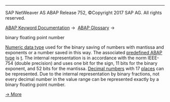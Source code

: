   

* * *

SAP NetWeaver AS ABAP Release 752, ©Copyright 2017 SAP AG. All rights reserved.

[ABAP Keyword Documentation](javascript:call_link\('abenabap.htm'\)) →  [ABAP Glossary](javascript:call_link\('abenabap_glossary.htm'\)) → 

binary floating point number

[Numeric data type](javascript:call_link\('abennumeric_data_type_glosry.htm'\) "Glossary Entry") used for the binary saving of numbers with mantissa and exponents or a number saved in this way. The associated [predefined ABAP type](javascript:call_link\('abenpredefined_abap_type_glosry.htm'\) "Glossary Entry") is [t](javascript:call_link\('abenbuiltin_types_numeric.htm'\)). The internal representation is in accordance with the norm IEEE-754 (double precision) and uses one bit for the sign, 11 bits for the binary exponent, and 52 bits for the mantissa. [Decimal numbers](javascript:call_link\('abendecimal_number_glosry.htm'\) "Glossary Entry") with 17 [places](javascript:call_link\('abenplace_glosry.htm'\) "Glossary Entry") can be represented. Due to the internal representation by binary fractions, not every decimal number in the value range can be represented exactly by a binary floating point number.

[→ More](javascript:call_link\('abennumber_types.htm'\))
